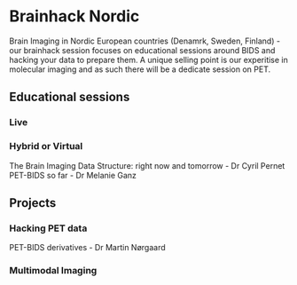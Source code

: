 # Brainhack Nordic

Brain Imaging in Nordic European countries (Denamrk, Sweden, Finland) - our brainhack session focuses on educational sessions around BIDS and hacking your data to prepare them. A unique selling point is our experitise in molecular imaging and as such there will be a dedicate session on PET. 

## Educational sessions

### Live

### Hybrid or Virtual

The Brain Imaging Data Structure: right now and tomorrow - Dr Cyril Pernet  
PET-BIDS so far - Dr Melanie Ganz  

## Projects

### Hacking PET data  

PET-BIDS derivatives - Dr Martin Nørgaard  

### Multimodal Imaging


    
